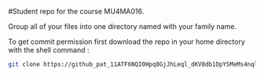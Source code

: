 #Student repo for the course MU4MA016.

Group all of your files into one directory named with your family name.

To get commit permission first download the repo in your home directory with the shell command :

```bash
git clone https://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@github.com/didiersmets/MU4MA016_Students.git
```

